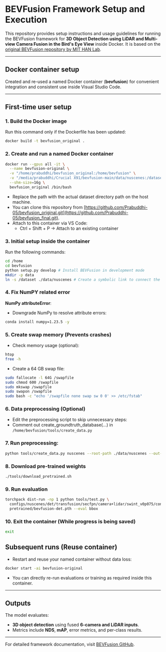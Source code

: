 
# BEVFusion Framework Setup and Execution

This repository provides setup instructions and usage guidelines for running the BEVFusion framework for **3D Object Detection using LiDAR and Multi-view Camera Fusion in the Bird's Eye View** inside Docker. It is based on the [original BEVFusion repository by MIT HAN Lab](https://github.com/mit-han-lab/bevfusion).

---

## Docker container setup

Created and re-used a named Docker container (**bevfusion**) for convenient integration and consistent use inside Visual Studio Code.

---

## First-time user setup

### 1. Build the Docker image

Run this command only if the Dockerfile has been updated:

```bash
docker build -t bevfusion_original .
```

### 2. Create and run a named Docker container

```bash
docker run --gpus all -it \
  --name bevfusion-original \
  -v "/home/prabuddhi/bevfusion_original:/home/bevfusion" \
  -v "/media/prabuddhi/Crucial X91/bevfusion-main/data/nuscenes:/dataset" \
  --shm-size=16g \
  bevfusion_original /bin/bash
```

* Replace the path with the actual dataset directory path on the host machine.
* You can clone this repository from [https://github.com/Prabuddhi-05/bevfusion_original.git](https://github.com/Prabuddhi-05/bevfusion_final.git).
* Attach to this container via VS Code:
  * Ctrl + Shift + P → Attach to an existing container

### 3. Initial setup inside the container

Run the following commands:

```bash
cd /home
cd bevfusion
python setup.py develop # Install BEVFusion in development mode
mkdir -p data
ln -s /dataset ./data/nuscenes # Create a symbolic link to connect the dataset on the host machine to Docker
```

### 4. Fix NumPY related error

**NumPy attributeError**:

* Downgrade NumPy to resolve attribute errors:

```bash
conda install numpy=1.23.5 -y
```

### 5. Create swap memory (Prevents crashes)

* Check memory usage (optional):

```bash
htop
free -h
```

* Create a 64 GB swap file:

```bash
sudo fallocate -l 64G /swapfile
sudo chmod 600 /swapfile
sudo mkswap /swapfile
sudo swapon /swapfile
sudo bash -c "echo '/swapfile none swap sw 0 0' >> /etc/fstab"
```

### 6. Data preprocessing (Optional)

* Edit the preprocessing script to skip unnecessary steps:
* Comment out create_groundtruth_database(...) in `/home/bevfusion/tools/create_data.py`

### 7. Run preprocessing:

```bash
python tools/create_data.py nuscenes --root-path ./data/nuscenes --out-dir ./data/nuscenes --extra-tag nuscenes --version v1.0
```

### 8. Download pre-trained weights

```bash
./tools/download_pretrained.sh
```

### 9. Run evaluation

```bash
torchpack dist-run -np 1 python tools/test.py \
  configs/nuscenes/det/transfusion/secfpn/camera+lidar/swint_v0p075/convfuser.yaml \
  pretrained/bevfusion-det.pth --eval bbox
```

### 10. Exit the container (While progress is being saved)

```bash
exit
```

## Subsequent runs (Reuse container)

* Restart and reuse your named container without data loss:

```bash
docker start -ai bevfusion-original
```

* You can directly re-run evaluations or training as required inside this container.

---

## Outputs

The model evaluates:

* **3D object detection** using fused **6-camera and LiDAR inputs**.
* Metrics include **NDS**, **mAP**, error metrics, and per-class results.

---

For detailed framework documentation, visit [BEVFusion GitHub](https://github.com/mit-han-lab/bevfusion).
